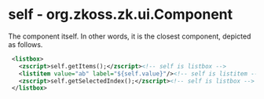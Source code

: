 # self - <javadoc type="interface">org.zkoss.zk.ui.Component</javadoc>

The component itself. In other words, it is the closest component,
depicted as follows.

```xml
 <listbox>
   <zscript>self.getItems();</zscript><!-- self is listbox -->
   <listitem value="ab" label="${self.value}"/><!-- self is listitem -->
   <zscript>self.getSelectedIndex();</zscript><!-- self is listbox -->
 </listbox>
 
```


